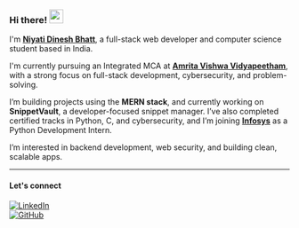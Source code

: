 ### Hi there! <img src="https://emojis.slackmojis.com/emojis/images/1536351075/4594/blob-wave.gif" width="25"/>

I'm [**Niyati Dinesh Bhatt**](https://github.com/Niyati-Dinesh), a full-stack web developer and computer science student based in India.

I'm currently pursuing an Integrated MCA at [**Amrita Vishwa Vidyapeetham**](https://www.amrita.edu/), with a strong focus on full-stack development, cybersecurity, and problem-solving.

I’m building projects using the **MERN stack**, and currently working on **SnippetVault**, a developer-focused snippet manager. I’ve also completed certified tracks in Python, C, and cybersecurity, and I’m joining [**Infosys**](https://www.infosys.com/) as a Python Development Intern.

I’m interested in backend development, web security, and building clean, scalable apps.

---

#### Let's connect

[<img alt="LinkedIn" src="https://img.shields.io/badge/LinkedIn-%230E76A8.svg?&style=for-the-badge&logo=LinkedIn&logoColor=white" />](https://www.linkedin.com/in/niyati-dinesh-bhatt/)  
[<img alt="GitHub" src="https://img.shields.io/badge/GitHub-%23121011.svg?&style=for-the-badge&logo=github&logoColor=white" />](https://github.com/Niyati-Dinesh)
